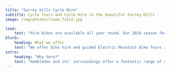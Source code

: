 ```yaml
---
title: "Surrey Hills Cycle Hire"
subtitle: Cycle Tours and Cycle Hire in the beautiful Surrey Hills
image: /img/photos/llama_field.jpg

lead: 
    text: "Hire bikes are available all year round. Our 2018 season for guided tours runs from Saturday 24th March to Sunday 28th October."
blurb:
    heading: What we offer
    text: "We offer bike hire and guided Electric Mountain Bike Tours in the Surrey Hills centred on the beautiful village of Hambledon. We have electric mountain bikes, road bikes, hybrids and traditional mountain bikes, available in a range of sizes. All our bikes are less than a year old and are regularly serviced."
intro:
    heading: "Why here?"
    text: "Hambledon and its' surroundings offer a fantastic range of cycling on quiet country roads and off-road tracks and bridleways, while being only 55 minutes by train from central London and within 20 minutes drive of Guildford and Haslemere."
---
```



